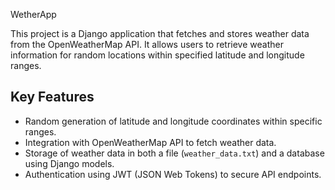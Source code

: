 WetherApp

This project is a Django application that fetches and stores weather data from the OpenWeatherMap API. 
It allows users to retrieve weather information for random locations within specified latitude and longitude ranges.
  
## Key Features

- Random generation of latitude and longitude coordinates within specific ranges.
- Integration with OpenWeatherMap API to fetch weather data.
- Storage of weather data in both a file (`weather_data.txt`) and a database using Django models.
- Authentication using JWT (JSON Web Tokens) to secure API endpoints.
